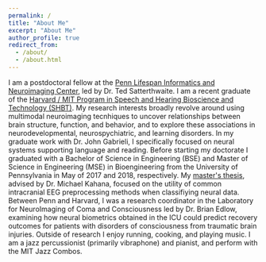 ```yaml
---
permalink: /
title: "About Me"
excerpt: "About Me"
author_profile: true
redirect_from: 
  - /about/
  - /about.html
---
```


I am a postdoctoral fellow at the [Penn Lifespan Informatics and Neuroimaging Center](https://www.pennlinc.io/), led by Dr. Ted Satterthwaite. I am a recent graduate of the [Harvard / MIT Program in Speech and Hearing Bioscience and Technology (SHBT)](https://shbtphd.hms.harvard.edu/). My research interests broadly revolve around using multimodal neuroimaging tecnhiques to uncover relationships between brain structure, function, and behavior, and to explore these associations in neurodevelopmental, neurospychiatric, and learning disorders. In my graduate work with Dr. John Gabrieli, I specifically focused on neural systems supporting language and reading. Before starting my doctorate I graduated with a Bachelor of Science in Engineering (BSE) and Master of Science in Engineering (MSE) in Bioengineering from the University of Pennsylvania in May of 2017 and 2018, respectively. My [master's thesis](https://www.sciencedirect.com/science/article/pii/S016502701930278X?casa_token=1_SJIWQAv6sAAAAA:nF77yfrJ6rNv0CdVLB4u2qGQ6OYRKWzMYR86algGY9CoIHNF6ys49GZdmSg2Hgki38Ejo60o1rjG), advised by Dr. Michael Kahana, focused on the utility of common intracranial EEG preprocessing methods when classifiying neural data. Between Penn and Harvard, I was a research coordinator in the Laboratory for NeuroImaging of Coma and Consciousness led by Dr. Brian Edlow, examining how neural biometrics obtained in the ICU could predict recovery outcomes for patients with disorders of consciousness from traumatic brain injuries. Outside of research I enjoy running, cooking, and playing music. I am a jazz percussionist (primarily vibraphone) and pianist, and perform with the MIT Jazz Combos.
